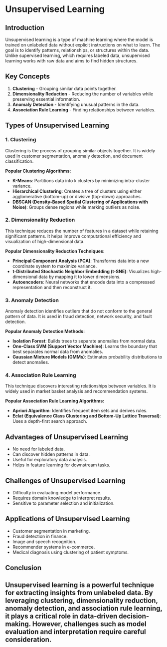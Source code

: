 # Unsupervised Learning

## Introduction
Unsupervised learning is a type of machine learning where the model is trained on unlabeled data without explicit instructions on what to learn. The goal is to identify patterns, relationships, or structures within the data. Unlike supervised learning, which requires labeled data, unsupervised learning works with raw data and aims to find hidden structures.

## Key Concepts
1. **Clustering** - Grouping similar data points together.
2. **Dimensionality Reduction** - Reducing the number of variables while preserving essential information.
3. **Anomaly Detection** - Identifying unusual patterns in the data.
4. **Association Rule Learning** - Finding relationships between variables.

## Types of Unsupervised Learning

### 1. Clustering
Clustering is the process of grouping similar objects together. It is widely used in customer segmentation, anomaly detection, and document classification.

**Popular Clustering Algorithms:**
- **K-Means**: Partitions data into `k` clusters by minimizing intra-cluster variance.
- **Hierarchical Clustering**: Creates a tree of clusters using either agglomerative (bottom-up) or divisive (top-down) approaches.
- **DBSCAN (Density-Based Spatial Clustering of Applications with Noise)**: Groups dense regions while marking outliers as noise.

### 2. Dimensionality Reduction
This technique reduces the number of features in a dataset while retaining significant patterns. It helps improve computational efficiency and visualization of high-dimensional data.

**Popular Dimensionality Reduction Techniques:**
- **Principal Component Analysis (PCA)**: Transforms data into a new coordinate system to maximize variance.
- **t-Distributed Stochastic Neighbor Embedding (t-SNE)**: Visualizes high-dimensional data by mapping it to lower dimensions.
- **Autoencoders**: Neural networks that encode data into a compressed representation and then reconstruct it.

### 3. Anomaly Detection
Anomaly detection identifies outliers that do not conform to the general pattern of data. It is used in fraud detection, network security, and fault detection.

**Popular Anomaly Detection Methods:**
- **Isolation Forest**: Builds trees to separate anomalies from normal data.
- **One-Class SVM (Support Vector Machine)**: Learns the boundary that best separates normal data from anomalies.
- **Gaussian Mixture Models (GMMs)**: Estimates probability distributions to detect anomalies.

### 4. Association Rule Learning
This technique discovers interesting relationships between variables. It is widely used in market basket analysis and recommendation systems.

**Popular Association Rule Learning Algorithms:**
- **Apriori Algorithm**: Identifies frequent item sets and derives rules.
- **Eclat (Equivalence Class Clustering and Bottom-Up Lattice Traversal)**: Uses a depth-first search approach.

## Advantages of Unsupervised Learning
- No need for labeled data.
- Can discover hidden patterns in data.
- Useful for exploratory data analysis.
- Helps in feature learning for downstream tasks.

## Challenges of Unsupervised Learning
- Difficulty in evaluating model performance.
- Requires domain knowledge to interpret results.
- Sensitive to parameter selection and initialization.

## Applications of Unsupervised Learning
- Customer segmentation in marketing.
- Fraud detection in finance.
- Image and speech recognition.
- Recommender systems in e-commerce.
- Medical diagnosis using clustering of patient symptoms.

## Conclusion
Unsupervised learning is a powerful technique for extracting insights from unlabeled data. By leveraging clustering, dimensionality reduction, anomaly detection, and association rule learning, it plays a critical role in data-driven decision-making. However, challenges such as model evaluation and interpretation require careful consideration.
---
